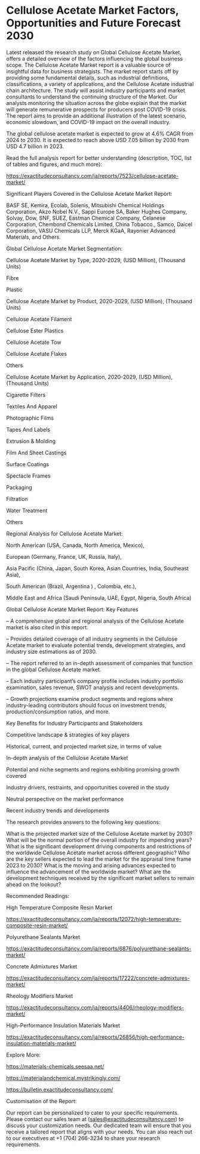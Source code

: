 # Cellulose Acetate Market Factors, Opportunities and Future Forecast 2030

Latest released the research study on Global Cellulose Acetate Market, offers a detailed overview of the factors influencing the global business scope. The Cellulose Acetate Market report is a valuable source of insightful data for business strategists. The market report starts off by providing some fundamental details, such as industrial definitions, classifications, a variety of applications, and the Cellulose Acetate industrial chain architecture. The study will assist industry participants and market consultants to understand the continuing structure of the Market. Our analysts monitoring the situation across the globe explain that the market will generate remunerative prospects for producers post COVID-19 crisis. The report aims to provide an additional illustration of the latest scenario, economic slowdown, and COVID-19 impact on the overall industry.

The global cellulose acetate market is expected to grow at 4.6% CAGR from 2024 to 2030. It is expected to reach above USD 7.05 billion by 2030 from USD 4.7 billion in 2023.

Read the full analysis report for better understanding (description, TOC, list of tables and figures, and much more):

https://exactitudeconsultancy.com/ja/reports/7523/cellulose-acetate-market/

Significant Players Covered in the Cellulose Acetate Market Report:

BASF SE, Kemira, Ecolab, Solenis, Mitsubishi Chemical Holdings Corporation, Akzo Nobel N.V., Sappi Europe SA, Baker Hughes Company, Solvay, Dow, SNF, SUEZ, Eastman Chemical Company, Celanese Corporation, Chembond Chemicals Limited, China Tobacco., Samco, Daicel Corporation, VASU Chemicals LLP, Merck KGaA, Rayonier Advanced Materials, and Others.

Global Cellulose Acetate Market Segmentation:

Cellulose Acetate Market by Type, 2020-2029, (USD Million), (Thousand Units)

Fibre

Plastic

Cellulose Acetate Market by Product, 2020-2029, (USD Million), (Thousand Units)

Cellulose Acetate Filament

Cellulose Ester Plastics

Cellulose Acetate Tow

Cellulose Acetate Flakes

Others

Cellulose Acetate Market by Application, 2020-2029, (USD Million), (Thousand Units)

Cigarette Filters

Textiles And Apparel

Photographic Films

Tapes And Labels

Extrusion & Molding

Film And Sheet Castings

Surface Coatings

Spectacle Frames

Packaging

Filtration

Water Treatment

Others

Regional Analysis for Cellulose Acetate Market:

North American (USA, Canada, North America, Mexico),

European (Germany, France, UK, Russia, Italy),

Asia Pacific (China, Japan, South Korea, Asian Countries, India, Southeast Asia),

South American (Brazil, Argentina ) , Colombia, etc.),

Middle East and Africa (Saudi Peninsula, UAE, Egypt, Nigeria, South Africa)

Global Cellulose Acetate Market Report: Key Features

– A comprehensive global and regional analysis of the Cellulose Acetate market is also cited in this report.

– Provides detailed coverage of all industry segments in the Cellulose Acetate market to evaluate potential trends, development strategies, and industry size estimations as of 2030.

– The report referred to an in-depth assessment of companies that function in the global Cellulose Acetate market.

– Each industry participant’s company profile includes industry portfolio examination, sales revenue, SWOT analysis and recent developments.

– Growth projections examine product segments and regions where industry-leading contributors should focus on investment trends, production/consumption ratios, and more.

Key Benefits for Industry Participants and Stakeholders

Competitive landscape & strategies of key players

Historical, current, and projected market size, in terms of value

In-depth analysis of the Cellulose Acetate Market

Potential and niche segments and regions exhibiting promising growth covered

Industry drivers, restraints, and opportunities covered in the study

Neutral perspective on the market performance

Recent industry trends and developments

The research provides answers to the following key questions:

What is the projected market size of the Cellulose Acetate market by 2030?
What will be the normal portion of the overall industry for impending years?
What is the significant development driving components and restrictions of the worldwide Cellulose Acetate market across different geographic?
Who are the key sellers expected to lead the market for the appraisal time frame 2023 to 2030?
What is the moving and arising advances expected to influence the advancement of the worldwide market?
What are the development techniques received by the significant market sellers to remain ahead on the lookout?

Recommended Readings:

High Temperature Composite Resin Market

https://exactitudeconsultancy.com/ja/reports/12072/high-temperature-composite-resin-market/

Polyurethane Sealants Market

https://exactitudeconsultancy.com/ja/reports/6876/polyurethane-sealants-market/

Concrete Admixtures Market

https://exactitudeconsultancy.com/ja/reports/17222/concrete-admixtures-market/

Rheology Modifiers Market

https://exactitudeconsultancy.com/ja/reports/4406/rheology-modifiers-market/

High-Performance Insulation Materials Market

https://exactitudeconsultancy.com/ja/reports/26856/high-performance-insulation-materials-market/

Explore More:

https://materials-chemicals.seesaa.net/

https://materialandchemical.mystrikingly.com/

https://bulletin.exactitudeconsultancy.com/

Customisation of the Report:

Our report can be personalized to cater to your specific requirements. Please contact our sales team at (sales@exactitudeconsultancy.com) to discuss your customization needs. Our dedicated team will ensure that you receive a tailored report that aligns with your needs. You can also reach out to our executives at +1 (704) 266-3234 to share your research requirements.
